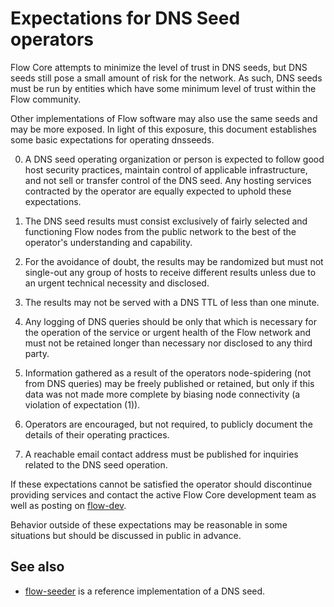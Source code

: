 Expectations for DNS Seed operators
====================================

Flow Core attempts to minimize the level of trust in DNS seeds,
but DNS seeds still pose a small amount of risk for the network.
As such, DNS seeds must be run by entities which have some minimum
level of trust within the Flow community.

Other implementations of Flow software may also use the same
seeds and may be more exposed. In light of this exposure, this
document establishes some basic expectations for operating dnsseeds.

0. A DNS seed operating organization or person is expected to follow good
host security practices, maintain control of applicable infrastructure,
and not sell or transfer control of the DNS seed. Any hosting services
contracted by the operator are equally expected to uphold these expectations.

1. The DNS seed results must consist exclusively of fairly selected and
functioning Flow nodes from the public network to the best of the
operator's understanding and capability.

2. For the avoidance of doubt, the results may be randomized but must not
single-out any group of hosts to receive different results unless due to an
urgent technical necessity and disclosed.

3. The results may not be served with a DNS TTL of less than one minute.

4. Any logging of DNS queries should be only that which is necessary
for the operation of the service or urgent health of the Flow
network and must not be retained longer than necessary nor disclosed
to any third party.

5. Information gathered as a result of the operators node-spidering
(not from DNS queries) may be freely published or retained, but only
if this data was not made more complete by biasing node connectivity
(a violation of expectation (1)).

6. Operators are encouraged, but not required, to publicly document the
details of their operating practices.

7. A reachable email contact address must be published for inquiries
related to the DNS seed operation.

If these expectations cannot be satisfied the operator should
discontinue providing services and contact the active Flow
Core development team as well as posting on
[flow-dev](https://lists.linuxfoundation.org/mailman/listinfo/flow-dev).

Behavior outside of these expectations may be reasonable in some
situations but should be discussed in public in advance.

See also
----------
- [flow-seeder](https://github.com/sipa/flow-seeder) is a reference implementation of a DNS seed.
